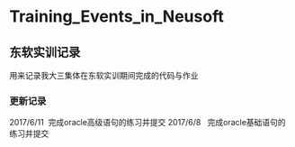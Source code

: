 # Training_Events_in_Neusoft
## 东软实训记录
用来记录我大三集体在东软实训期间完成的代码与作业


### 更新记录

2017/6/11  完成oracle高级语句的练习并提交
2017/6/8   完成oracle基础语句的练习并提交
